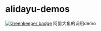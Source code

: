 # alidayu-demos

[![Greenkeeper badge](https://badges.greenkeeper.io/luoyjx/alidayu-demos.svg)](https://greenkeeper.io/)
阿里大鱼的调用demo


